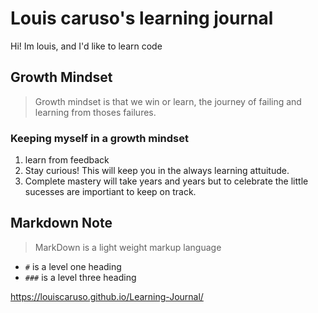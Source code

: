 # Louis caruso's learning journal

Hi! Im louis, and I'd like to learn code

## Growth Mindset
> Growth mindset is that we win or learn, the journey of failing and learning from thoses failures.  

### Keeping myself in a growth mindset
1. learn from feedback
1. Stay curious! This will keep you in the always learning attuitude.  
1. Complete mastery will take years and years but to celebrate the little sucesses are importiant to keep on track.

## Markdown Note
> MarkDown is a light weight markup language 
- `#` is a level one heading 
- `###` is a level three heading

https://louiscaruso.github.io/Learning-Journal/
